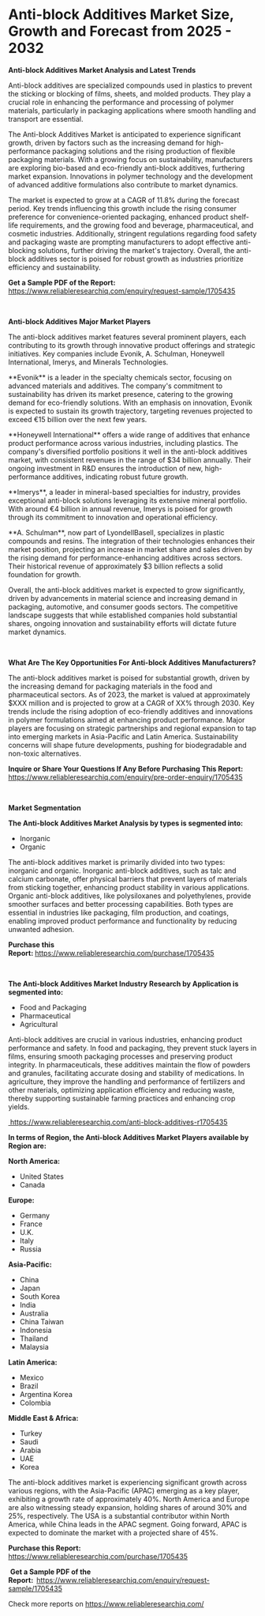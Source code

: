<p><h1>Anti-block Additives Market Size, Growth and Forecast from 2025 - 2032</h1></p><p><strong>Anti-block Additives Market Analysis and Latest Trends</strong></p>
<p><p>Anti-block additives are specialized compounds used in plastics to prevent the sticking or blocking of films, sheets, and molded products. They play a crucial role in enhancing the performance and processing of polymer materials, particularly in packaging applications where smooth handling and transport are essential.</p><p>The Anti-block Additives Market is anticipated to experience significant growth, driven by factors such as the increasing demand for high-performance packaging solutions and the rising production of flexible packaging materials. With a growing focus on sustainability, manufacturers are exploring bio-based and eco-friendly anti-block additives, furthering market expansion. Innovations in polymer technology and the development of advanced additive formulations also contribute to market dynamics.</p><p>The market is expected to grow at a CAGR of 11.8% during the forecast period. Key trends influencing this growth include the rising consumer preference for convenience-oriented packaging, enhanced product shelf-life requirements, and the growing food and beverage, pharmaceutical, and cosmetic industries. Additionally, stringent regulations regarding food safety and packaging waste are prompting manufacturers to adopt effective anti-blocking solutions, further driving the market's trajectory. Overall, the anti-block additives sector is poised for robust growth as industries prioritize efficiency and sustainability.</p></p>
<p><strong>Get a Sample PDF of the Report:&nbsp;</strong> <a href="https://www.reliableresearchiq.com/enquiry/request-sample/1705435?utm_campaign=120&utm_medium=2&utm_source=Github&utm_content=ia&utm_term=09012025&utm_id=anti-block-additives">https://www.reliableresearchiq.com/enquiry/request-sample/1705435</a></p>
<p>&nbsp;</p>
<p><strong>Anti-block Additives Major Market Players</strong></p>
<p><p>The anti-block additives market features several prominent players, each contributing to its growth through innovative product offerings and strategic initiatives. Key companies include Evonik, A. Schulman, Honeywell International, Imerys, and Minerals Technologies.</p><p>**Evonik** is a leader in the specialty chemicals sector, focusing on advanced materials and additives. The company's commitment to sustainability has driven its market presence, catering to the growing demand for eco-friendly solutions. With an emphasis on innovation, Evonik is expected to sustain its growth trajectory, targeting revenues projected to exceed €15 billion over the next few years.</p><p>**Honeywell International** offers a wide range of additives that enhance product performance across various industries, including plastics. The company's diversified portfolio positions it well in the anti-block additives market, with consistent revenues in the range of $34 billion annually. Their ongoing investment in R&D ensures the introduction of new, high-performance additives, indicating robust future growth.</p><p>**Imerys**, a leader in mineral-based specialties for industry, provides exceptional anti-block solutions leveraging its extensive mineral portfolio. With around €4 billion in annual revenue, Imerys is poised for growth through its commitment to innovation and operational efficiency.</p><p>**A. Schulman**, now part of LyondellBasell, specializes in plastic compounds and resins. The integration of their technologies enhances their market position, projecting an increase in market share and sales driven by the rising demand for performance-enhancing additives across sectors. Their historical revenue of approximately $3 billion reflects a solid foundation for growth.</p><p>Overall, the anti-block additives market is expected to grow significantly, driven by advancements in material science and increasing demand in packaging, automotive, and consumer goods sectors. The competitive landscape suggests that while established companies hold substantial shares, ongoing innovation and sustainability efforts will dictate future market dynamics.</p></p>
<p>&nbsp;</p>
<p><strong>What Are The Key Opportunities For Anti-block Additives Manufacturers?</strong></p>
<p><p>The anti-block additives market is poised for substantial growth, driven by the increasing demand for packaging materials in the food and pharmaceutical sectors. As of 2023, the market is valued at approximately $XXX million and is projected to grow at a CAGR of XX% through 2030. Key trends include the rising adoption of eco-friendly additives and innovations in polymer formulations aimed at enhancing product performance. Major players are focusing on strategic partnerships and regional expansion to tap into emerging markets in Asia-Pacific and Latin America. Sustainability concerns will shape future developments, pushing for biodegradable and non-toxic alternatives.</p></p>
<p><strong>Inquire or Share Your Questions If Any Before Purchasing This Report:</strong> <a href="https://www.reliableresearchiq.com/enquiry/pre-order-enquiry/1705435?utm_campaign=120&utm_medium=2&utm_source=Github&utm_content=ia&utm_term=09012025&utm_id=anti-block-additives">https://www.reliableresearchiq.com/enquiry/pre-order-enquiry/1705435</a></p>
<p>&nbsp;</p>
<p><strong>Market Segmentation</strong></p>
<p><strong>The Anti-block Additives Market Analysis by types is segmented into:</strong></p>
<p><ul><li>Inorganic</li><li>Organic</li></ul></p>
<p><p>The anti-block additives market is primarily divided into two types: inorganic and organic. Inorganic anti-block additives, such as talc and calcium carbonate, offer physical barriers that prevent layers of materials from sticking together, enhancing product stability in various applications. Organic anti-block additives, like polysiloxanes and polyethylenes, provide smoother surfaces and better processing capabilities. Both types are essential in industries like packaging, film production, and coatings, enabling improved product performance and functionality by reducing unwanted adhesion.</p></p>
<p><strong>Purchase this Report:&nbsp;</strong><a href="https://www.reliableresearchiq.com/purchase/1705435?utm_campaign=120&utm_medium=2&utm_source=Github&utm_content=ia&utm_term=09012025&utm_id=anti-block-additives">https://www.reliableresearchiq.com/purchase/1705435</a></p>
<p>&nbsp;</p>
<p><strong>The Anti-block Additives Market Industry Research by Application is segmented into:</strong></p>
<p><ul><li>Food and Packaging</li><li>Pharmaceutical</li><li>Agricultural</li></ul></p>
<p><p>Anti-block additives are crucial in various industries, enhancing product performance and safety. In food and packaging, they prevent stuck layers in films, ensuring smooth packaging processes and preserving product integrity. In pharmaceuticals, these additives maintain the flow of powders and granules, facilitating accurate dosing and stability of medications. In agriculture, they improve the handling and performance of fertilizers and other materials, optimizing application efficiency and reducing waste, thereby supporting sustainable farming practices and enhancing crop yields.</p></p>
<p><a href="https://www.reliableresearchiq.com/anti-block-additives-r1705435?utm_campaign=120&utm_medium=2&utm_source=Github&utm_content=ia&utm_term=09012025&utm_id=anti-block-additives">&nbsp;https://www.reliableresearchiq.com/anti-block-additives-r1705435</a></p>
<p><strong>In terms of Region, the Anti-block Additives Market Players available by Region are:</strong></p>
<p>
    <p> <strong> North America: </strong>
        <ul>
            <li>United States</li>
            <li>Canada</li>
        </ul>
        </p> 
    <p> <strong> Europe: </strong>
        <ul>
            <li>Germany</li>
            <li>France</li>
            <li>U.K.</li>
            <li>Italy</li>
            <li>Russia</li>
        </ul>
        </p> 
    <p> <strong> Asia-Pacific: </strong>
        <ul>
            <li>China</li>
            <li>Japan</li>
            <li>South Korea</li>
            <li>India</li>
            <li>Australia</li>
            <li>China Taiwan</li>
            <li>Indonesia</li>
            <li>Thailand</li>
            <li>Malaysia</li>
        </ul>
        </p> 
    <p> <strong> Latin America: </strong>
        <ul>
            <li>Mexico</li>
            <li>Brazil</li>
            <li>Argentina Korea</li>
            <li>Colombia</li>
        </ul>
        </p> 
    <p> <strong> Middle East & Africa: </strong>
        <ul>
            <li>Turkey</li>
            <li>Saudi</li>
            <li>Arabia</li>
            <li>UAE</li>
            <li>Korea</li>
        </ul>
    </p>
    </p>
<p><p>The anti-block additives market is experiencing significant growth across various regions, with the Asia-Pacific (APAC) emerging as a key player, exhibiting a growth rate of approximately 40%. North America and Europe are also witnessing steady expansion, holding shares of around 30% and 25%, respectively. The USA is a substantial contributor within North America, while China leads in the APAC segment. Going forward, APAC is expected to dominate the market with a projected share of 45%.</p></p>
<p><strong>Purchase this Report: </strong><a href="https://www.reliableresearchiq.com/purchase/1705435?utm_campaign=120&utm_medium=2&utm_source=Github&utm_content=ia&utm_term=09012025&utm_id=anti-block-additives">https://www.reliableresearchiq.com/purchase/1705435</a></p>
<p>&nbsp;<strong>Get a Sample PDF of the Report:&nbsp;&nbsp;</strong><a href="https://www.reliableresearchiq.com/enquiry/request-sample/1705435?utm_campaign=120&utm_medium=2&utm_source=Github&utm_content=ia&utm_term=09012025&utm_id=anti-block-additives">https://www.reliableresearchiq.com/enquiry/request-sample/1705435</a></p>
<p><strong></strong></p>
<p>Check more reports on <a href="https://www.reliableresearchiq.com/?utm_campaign=120&utm_medium=2&utm_source=Github&utm_content=ia&utm_term=09012025&utm_id=anti-block-additives">https://www.reliableresearchiq.com/</a></p>